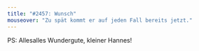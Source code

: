 ```yaml
---
title: "#2457: Wunsch"
mouseover: "Zu spät kommt er auf jeden Fall bereits jetzt."
---
```


PS: 
Allesalles Wundergute, kleiner Hannes!

